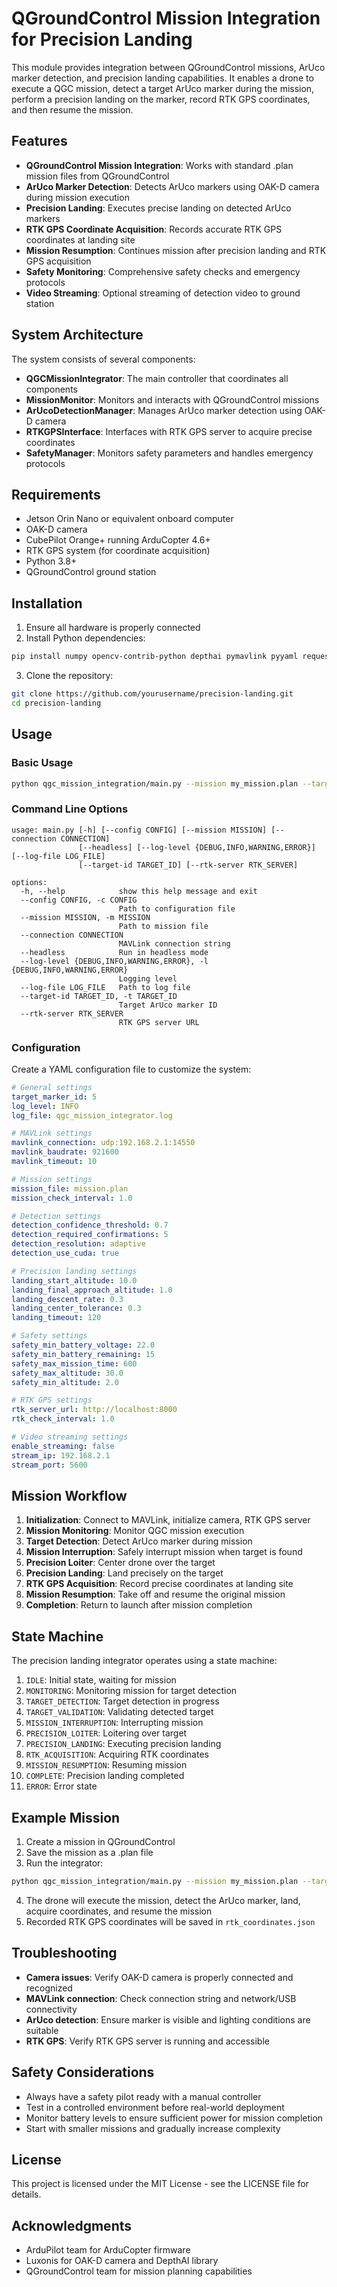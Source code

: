 # QGroundControl Mission Integration for Precision Landing

This module provides integration between QGroundControl missions, ArUco marker detection, and precision landing capabilities. It enables a drone to execute a QGC mission, detect a target ArUco marker during the mission, perform a precision landing on the marker, record RTK GPS coordinates, and then resume the mission.

## Features

- **QGroundControl Mission Integration**: Works with standard .plan mission files from QGroundControl
- **ArUco Marker Detection**: Detects ArUco markers using OAK-D camera during mission execution
- **Precision Landing**: Executes precise landing on detected ArUco markers
- **RTK GPS Coordinate Acquisition**: Records accurate RTK GPS coordinates at landing site
- **Mission Resumption**: Continues mission after precision landing and RTK GPS acquisition
- **Safety Monitoring**: Comprehensive safety checks and emergency protocols
- **Video Streaming**: Optional streaming of detection video to ground station

## System Architecture

The system consists of several components:

- **QGCMissionIntegrator**: The main controller that coordinates all components
- **MissionMonitor**: Monitors and interacts with QGroundControl missions
- **ArUcoDetectionManager**: Manages ArUco marker detection using OAK-D camera
- **RTKGPSInterface**: Interfaces with RTK GPS server to acquire precise coordinates
- **SafetyManager**: Monitors safety parameters and handles emergency protocols

## Requirements

- Jetson Orin Nano or equivalent onboard computer
- OAK-D camera
- CubePilot Orange+ running ArduCopter 4.6+
- RTK GPS system (for coordinate acquisition)
- Python 3.8+
- QGroundControl ground station

## Installation

1. Ensure all hardware is properly connected
2. Install Python dependencies:

```bash
pip install numpy opencv-contrib-python depthai pymavlink pyyaml requests
```

3. Clone the repository:

```bash
git clone https://github.com/yourusername/precision-landing.git
cd precision-landing
```

## Usage

### Basic Usage

```bash
python qgc_mission_integration/main.py --mission my_mission.plan --target-id 5
```

### Command Line Options

```
usage: main.py [-h] [--config CONFIG] [--mission MISSION] [--connection CONNECTION]
               [--headless] [--log-level {DEBUG,INFO,WARNING,ERROR}] [--log-file LOG_FILE]
               [--target-id TARGET_ID] [--rtk-server RTK_SERVER]

options:
  -h, --help            show this help message and exit
  --config CONFIG, -c CONFIG
                        Path to configuration file
  --mission MISSION, -m MISSION
                        Path to mission file
  --connection CONNECTION
                        MAVLink connection string
  --headless            Run in headless mode
  --log-level {DEBUG,INFO,WARNING,ERROR}, -l {DEBUG,INFO,WARNING,ERROR}
                        Logging level
  --log-file LOG_FILE   Path to log file
  --target-id TARGET_ID, -t TARGET_ID
                        Target ArUco marker ID
  --rtk-server RTK_SERVER
                        RTK GPS server URL
```

### Configuration

Create a YAML configuration file to customize the system:

```yaml
# General settings
target_marker_id: 5
log_level: INFO
log_file: qgc_mission_integrator.log

# MAVLink settings
mavlink_connection: udp:192.168.2.1:14550
mavlink_baudrate: 921600
mavlink_timeout: 10

# Mission settings
mission_file: mission.plan
mission_check_interval: 1.0

# Detection settings
detection_confidence_threshold: 0.7
detection_required_confirmations: 5
detection_resolution: adaptive
detection_use_cuda: true

# Precision landing settings
landing_start_altitude: 10.0
landing_final_approach_altitude: 1.0
landing_descent_rate: 0.3
landing_center_tolerance: 0.3
landing_timeout: 120

# Safety settings
safety_min_battery_voltage: 22.0
safety_min_battery_remaining: 15
safety_max_mission_time: 600
safety_max_altitude: 30.0
safety_min_altitude: 2.0

# RTK GPS settings
rtk_server_url: http://localhost:8000
rtk_check_interval: 1.0

# Video streaming settings
enable_streaming: false
stream_ip: 192.168.2.1
stream_port: 5600
```

## Mission Workflow

1. **Initialization**: Connect to MAVLink, initialize camera, RTK GPS server
2. **Mission Monitoring**: Monitor QGC mission execution
3. **Target Detection**: Detect ArUco marker during mission
4. **Mission Interruption**: Safely interrupt mission when target is found
5. **Precision Loiter**: Center drone over the target
6. **Precision Landing**: Land precisely on the target
7. **RTK GPS Acquisition**: Record precise coordinates at landing site
8. **Mission Resumption**: Take off and resume the original mission
9. **Completion**: Return to launch after mission completion

## State Machine

The precision landing integrator operates using a state machine:

1. `IDLE`: Initial state, waiting for mission
2. `MONITORING`: Monitoring mission for target detection
3. `TARGET_DETECTION`: Target detection in progress
4. `TARGET_VALIDATION`: Validating detected target
5. `MISSION_INTERRUPTION`: Interrupting mission
6. `PRECISION_LOITER`: Loitering over target
7. `PRECISION_LANDING`: Executing precision landing
8. `RTK_ACQUISITION`: Acquiring RTK coordinates
9. `MISSION_RESUMPTION`: Resuming mission
10. `COMPLETE`: Precision landing completed
11. `ERROR`: Error state

## Example Mission

1. Create a mission in QGroundControl
2. Save the mission as a .plan file
3. Run the integrator:

```bash
python qgc_mission_integration/main.py --mission my_mission.plan --target-id 5 --rtk-server http://localhost:8000
```

4. The drone will execute the mission, detect the ArUco marker, land, acquire coordinates, and resume the mission
5. Recorded RTK GPS coordinates will be saved in `rtk_coordinates.json`

## Troubleshooting

- **Camera issues**: Verify OAK-D camera is properly connected and recognized
- **MAVLink connection**: Check connection string and network/USB connectivity
- **ArUco detection**: Ensure marker is visible and lighting conditions are suitable
- **RTK GPS**: Verify RTK GPS server is running and accessible

## Safety Considerations

- Always have a safety pilot ready with a manual controller
- Test in a controlled environment before real-world deployment
- Monitor battery levels to ensure sufficient power for mission completion
- Start with smaller missions and gradually increase complexity

## License

This project is licensed under the MIT License - see the LICENSE file for details.

## Acknowledgments

- ArduPilot team for ArduCopter firmware
- Luxonis for OAK-D camera and DepthAI library
- QGroundControl team for mission planning capabilities
